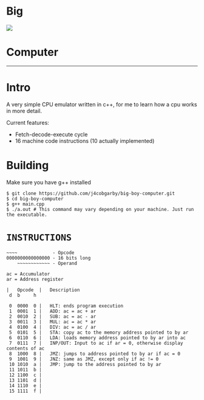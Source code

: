 # Big
![](http://memes.ucoz.com/_nw/21/31079907.jpg)
# Computer

---

# Intro

A very simple CPU emulator written in c++, for me to learn how a cpu works in more detail.

Current features:
 - Fetch-decode-execute cycle
 - 16 machine code instructions (10 actually implemented)

# Building

Make sure you have g++ installed

```
$ git clone https://github.com/j4cobgarby/big-boy-computer.git
$ cd big-boy-computer
$ g++ main.cpp
$ ./a.out # This command may vary depending on your machine. Just run the executable.
```

# `INSTRUCTIONS`

```
~~~~             - Opcode
0000000000000000 - 16 bits long
    ~~~~~~~~~~~~ - Operand

ac = Accumulator
ar = Address register

|	Opcode	|	Description
 d  b     h

 0	0000  0	|	HLT: ends program execution
 1	0001  1	|	ADD: ac = ac + ar
 2	0010  2	|	SUB: ac = ac - ar
 3	0011  3	|	MUL: ac = ac * ar
 4	0100  4	|	DIV: ac = ac / ar
 5	0101  5	|	STA: copy ac to the memory address pointed to by ar
 6	0110  6	|	LDA: loads memory address pointed to by ar into ac
 7	0111  7	|	INP/OUT: Input to ac if ar = 0, otherwise display contents of ac
 8	1000  8	|	JMZ: jumps to address pointed to by ar if ac = 0
 9	1001  9	|	JNZ: same as JMZ, except only if ac != 0
 10	1010  a	|	JMP: jump to the address pointed to by ar
 11	1011  b	|
 12	1100  c	|
 13	1101  d	|
 14	1110  e	|
 15	1111  f	|
```
